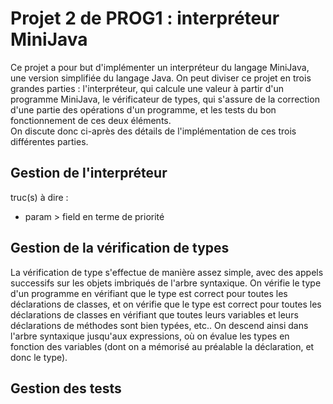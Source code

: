 # Projet 2 de PROG1 : interpréteur MiniJava

Ce projet a pour but d'implémenter un interpréteur du langage MiniJava, une version simplifiée du langage Java. On peut diviser ce projet en trois grandes parties : l'interpréteur, qui calcule une valeur à partir d'un programme MiniJava, le vérificateur de types, qui s'assure de la correction d'une partie des opérations d'un programme, et les tests du bon fonctionnement de ces deux éléments.  
On discute donc ci-après des détails de l'implémentation de ces trois différentes parties.

## Gestion de l'interpréteur

truc(s) à dire :
- param > field en terme de priorité

## Gestion de la vérification de types

La vérification de type s'effectue de manière assez simple, avec des appels successifs sur les objets imbriqués de l'arbre syntaxique. On vérifie le type d'un programme en vérifiant que le type est correct pour toutes les déclarations de classes, et on vérifie que le type est correct pour toutes les déclarations de classes en vérifiant que toutes leurs variables et leurs déclarations de méthodes sont bien typées, etc.. On descend ainsi dans l'arbre syntaxique jusqu'aux expressions, où on évalue les types en fonction des variables (dont on a mémorisé au préalable la déclaration, et donc le type).

## Gestion des tests